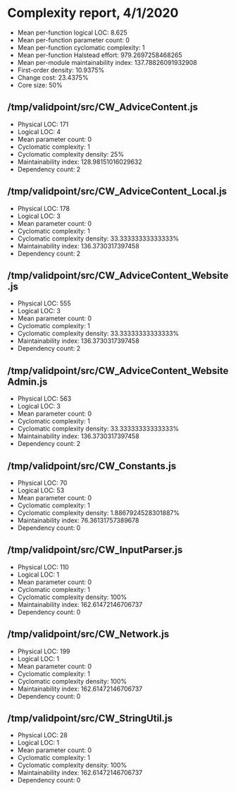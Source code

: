 # Complexity report, 4/1/2020

* Mean per-function logical LOC: 8.625
* Mean per-function parameter count: 0
* Mean per-function cyclomatic complexity: 1
* Mean per-function Halstead effort: 979.2697258468265
* Mean per-module maintainability index: 137.78826091932908
* First-order density: 10.9375%
* Change cost: 23.4375%
* Core size: 50%

## /tmp/validpoint/src/CW_AdviceContent.js

* Physical LOC: 171
* Logical LOC: 4
* Mean parameter count: 0
* Cyclomatic complexity: 1
* Cyclomatic complexity density: 25%
* Maintainability index: 128.98151016029632
* Dependency count: 2

## /tmp/validpoint/src/CW_AdviceContent_Local.js

* Physical LOC: 178
* Logical LOC: 3
* Mean parameter count: 0
* Cyclomatic complexity: 1
* Cyclomatic complexity density: 33.33333333333333%
* Maintainability index: 136.3730317397458
* Dependency count: 2

## /tmp/validpoint/src/CW_AdviceContent_Website.js

* Physical LOC: 555
* Logical LOC: 3
* Mean parameter count: 0
* Cyclomatic complexity: 1
* Cyclomatic complexity density: 33.33333333333333%
* Maintainability index: 136.3730317397458
* Dependency count: 2

## /tmp/validpoint/src/CW_AdviceContent_WebsiteAdmin.js

* Physical LOC: 563
* Logical LOC: 3
* Mean parameter count: 0
* Cyclomatic complexity: 1
* Cyclomatic complexity density: 33.33333333333333%
* Maintainability index: 136.3730317397458
* Dependency count: 2

## /tmp/validpoint/src/CW_Constants.js

* Physical LOC: 70
* Logical LOC: 53
* Mean parameter count: 0
* Cyclomatic complexity: 1
* Cyclomatic complexity density: 1.8867924528301887%
* Maintainability index: 76.36131757389678
* Dependency count: 0

## /tmp/validpoint/src/CW_InputParser.js

* Physical LOC: 110
* Logical LOC: 1
* Mean parameter count: 0
* Cyclomatic complexity: 1
* Cyclomatic complexity density: 100%
* Maintainability index: 162.61472146706737
* Dependency count: 0

## /tmp/validpoint/src/CW_Network.js

* Physical LOC: 199
* Logical LOC: 1
* Mean parameter count: 0
* Cyclomatic complexity: 1
* Cyclomatic complexity density: 100%
* Maintainability index: 162.61472146706737
* Dependency count: 0

## /tmp/validpoint/src/CW_StringUtil.js

* Physical LOC: 28
* Logical LOC: 1
* Mean parameter count: 0
* Cyclomatic complexity: 1
* Cyclomatic complexity density: 100%
* Maintainability index: 162.61472146706737
* Dependency count: 0

